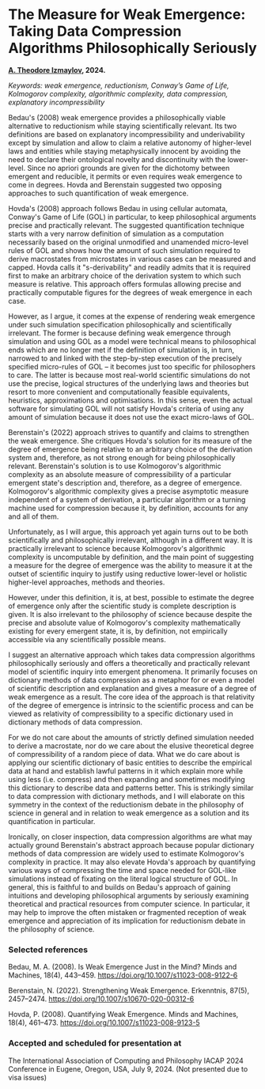 # The Measure for Weak Emergence: Taking Data Compression Algorithms Philosophically Seriously

**[A. Theodore Izmaylov](https://theodoreizmaylov.com/), 2024.**

*Keywords: weak emergence, reductionism, Conway’s Game of Life, Kolmogorov complexity, algorithmic complexity, data compression, explanatory incompressibility*

Bedau's (2008) weak emergence provides a philosophically viable alternative to reductionism while staying scientifically relevant. Its two definitions are based on explanatory incompressibility and underivability except by simulation and allow to claim a relative autonomy of higher-level laws and entities while staying metaphysically innocent by avoiding the need to declare their ontological novelty and discontinuity with the lower-level. Since no apriori grounds are given for the dichotomy between emergent and reducible, it permits or even requires weak emergence to come in degrees. Hovda and Berenstain suggested two opposing approaches to such quantification of weak emergence.

Hovda's (2008) approach follows Bedau in using cellular automata, Conway's Game of Life (GOL) in particular, to keep philosophical arguments precise and practically relevant. The suggested quantification technique starts with a very narrow definition of simulation as a computation necessarily based on the original unmodified and unamended micro-level rules of GOL and shows how the amount of such simulation required to derive macrostates from microstates in various cases can be measured and capped. Hovda calls it "s-derivability" and readily admits that it is required first to make an arbitrary choice of the derivation system to which such measure is relative. This approach offers formulas allowing precise and practically computable figures for the degrees of weak emergence in each case.

However, as I argue, it comes at the expense of rendering weak emergence under such simulation specification philosophically and scientifically irrelevant. The former is because defining weak emergence through simulation and using GOL as a model were technical means to philosophical ends which are no longer met if the definition of simulation is, in turn, narrowed to and linked with the step-by-step execution of the precisely specified micro-rules of GOL – it becomes just too specific for philosophers to care. The latter is because most real-world scientific simulations do not use the precise, logical structures of the underlying laws and theories but resort to more convenient and computationally feasible equivalents, heuristics, approximations and optimisations. In this sense, even the actual software for simulating GOL will not satisfy Hovda's criteria of using any amount of simulation because it does not use the exact micro-laws of GOL.

Berenstain's (2022) approach strives to quantify and claims to strengthen the weak emergence. She critiques Hovda's solution for its measure of the degree of emergence being relative to an arbitrary choice of the derivation system and, therefore, as not strong enough for being philosophically relevant. Berenstain's solution is to use Kolmogorov's algorithmic complexity as an absolute measure of compressibility of a particular emergent state's description and, therefore, as a degree of emergence. Kolmogorov's algorithmic complexity gives a precise asymptotic measure independent of a system of derivation, a particular algorithm or a turning machine used for compression because it, by definition, accounts for any and all of them.

Unfortunately, as I will argue, this approach yet again turns out to be both scientifically and philosophically irrelevant, although in a different way. It is practically irrelevant to science because Kolmogorov's algorithmic complexity is uncomputable by definition, and the main point of suggesting a measure for the degree of emergence was the ability to measure it at the outset of scientific inquiry to justify using reductive lower-level or holistic higher-level approaches, methods and theories. 

However, under this definition, it is, at best, possible to estimate the degree of emergence only after the scientific study is complete description is given. It is also irrelevant to the philosophy of science because despite the precise and absolute value of Kolmogorov's complexity mathematically existing for every emergent state, it is, by definition, not empirically accessible via any scientifically possible means.

I suggest an alternative approach which takes data compression algorithms philosophically seriously and offers a theoretically and practically relevant model of scientific inquiry into emergent phenomena. It primarily focuses on dictionary methods of data compression as a metaphor for or even a model of scientific description and explanation and gives a measure of a degree of weak emergence as a result. The core idea of the approach is that relativity of the degree of emergence is intrinsic to the scientific process and can be viewed as relativity of compressibility to a specific dictionary used in dictionary methods of data compression.

For we do not care about the amounts of strictly defined simulation needed to derive a macrostate, nor do we care about the elusive theoretical degree of compressibility of a random piece of data. What we do care about is applying our scientific dictionary of basic entities to describe the empirical data at hand and establish lawful patterns in it which explain more while using less (i.e. compress) and then expanding and sometimes modifying this dictionary to describe data and patterns better. This is strikingly similar to data compression with dictionary methods, and I will elaborate on this symmetry in the context of the reductionism debate in the philosophy of science in general and in relation to weak emergence as a solution and its quantification in particular.

Ironically, on closer inspection, data compression algorithms are what may actually ground Berenstain's abstract approach because popular dictionary methods of data compression are widely used to estimate Kolmogorov's complexity in practice. It may also elevate Hovda's approach by quantifying various ways of compressing the time and space needed for GOL-like simulations instead of fixating on the literal logical structure of GOL. In general, this is faithful to and builds on Bedau's approach of gaining intuitions and developing philosophical arguments by seriously examining theoretical and practical resources from computer science. In particular, it may help to improve the often mistaken or fragmented reception of weak emergence and appreciation of its implication for reductionism debate in the philosophy of science.

### Selected references

Bedau, M. A. (2008). Is Weak Emergence Just in the Mind? Minds and Machines, 18(4), 443–459. https://doi.org/10.1007/s11023-008-9122-6

Berenstain, N. (2022). Strengthening Weak Emergence. Erkenntnis, 87(5), 2457–2474. https://doi.org/10.1007/s10670-020-00312-6

Hovda, P. (2008). Quantifying Weak Emergence. Minds and Machines, 18(4), 461–473. https://doi.org/10.1007/s11023-008-9123-5

### Accepted and scheduled for presentation at
The International Association of Computing and Philosophy IACAP 2024 Conference in Eugene, Oregon, USA, July 9, 2024. (Not presented due to visa issues)